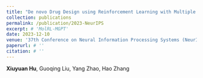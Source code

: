 ```yaml
---
title: "De novo Drug Design using Reinforcement Learning with Multiple GPT Agents"
collection: publications
permalink: /publication/2023-NeurIPS
excerpt: # 'MolRL-MGPT'
date: 2023-12-10
venue: '37th Conference on Neural Information Processing Systems (NeurIPS)'
paperurl: # ''
citation: # ''
---
```


**Xiuyuan Hu**, Guoqing Liu, Yang Zhao, Hao Zhang

